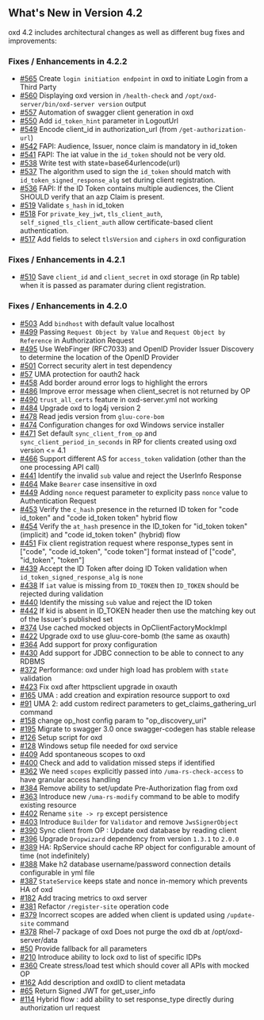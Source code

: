 ## What's New in Version 4.2

oxd 4.2 includes architectural changes as well as different bug fixes and improvements:

### Fixes / Enhancements in 4.2.2
- [#565](https://github.com/GluuFederation/oxd/issues/565) Create `login initiation endpoint` in oxd to initiate Login from a Third Party
- [#560](https://github.com/GluuFederation/oxd/issues/560) Displaying oxd version in `/health-check` and `/opt/oxd-server/bin/oxd-server version` output
- [#557](https://github.com/GluuFederation/oxd/issues/557) Automation of swagger client generation in oxd
- [#550](https://github.com/GluuFederation/oxd/issues/550) Add `id_token_hint` parameter in LogoutUrl
- [#549](https://github.com/GluuFederation/oxd/issues/549) Encode client_id in authorization_url (from `/get-authorization-url`)
- [#542](https://github.com/GluuFederation/oxd/issues/542) FAPI: Audience, Issuer, nonce claim is mandatory in id_token
- [#541](https://github.com/GluuFederation/oxd/issues/541) FAPI: The iat value in the `id_token` should not be very old.
- [#538](https://github.com/GluuFederation/oxd/issues/538) Write test with state=base64urlencode(url)
- [#537](https://github.com/GluuFederation/oxd/issues/537) The algorithm used to sign the `id_token` should match with `id_token_signed_response_alg` set during client registration.
- [#536](https://github.com/GluuFederation/oxd/issues/536) FAPI: If the ID Token contains multiple audiences, the Client SHOULD verify that an azp Claim is present.
- [#519](https://github.com/GluuFederation/oxd/issues/519) Validate `s_hash` in id_token
- [#518](https://github.com/GluuFederation/oxd/issues/518) For `private_key_jwt`, `tls_client_auth`, `self_signed_tls_client_auth` allow certificate-based client authentication.
- [#517](https://github.com/GluuFederation/oxd/issues/517) Add fields to select `tlsVersion` and `ciphers` in oxd configuration

### Fixes / Enhancements in 4.2.1
- [#510](https://github.com/GluuFederation/oxd/issues/510) Save `client_id` and `client_secret` in oxd storage (in Rp table) when it is passed as paramater during client registration.

### Fixes / Enhancements in 4.2.0
- [#503](https://github.com/GluuFederation/oxd/issues/503) Add `bindhost` with default value localhost
- [#499](https://github.com/GluuFederation/oxd/issues/499) Passing `Request Object by Value` and `Request Object by Reference` in Authorization Request
- [#495](https://github.com/GluuFederation/oxd/issues/498) Use WebFinger (RFC7033) and OpenID Provider Issuer Discovery to determine the location of the OpenID Provider
- [#501](https://github.com/GluuFederation/oxd/issues/501) Correct security alert in test dependency
- [#57](https://github.com/GluuFederation/oxd/issues/57) UMA protection for oauth2 hack
- [#458](https://github.com/GluuFederation/oxd/issues/458) Add border around error logs to highlight the errors
- [#486](https://github.com/GluuFederation/oxd/issues/486) Improve error message when client_secret is not returned by OP
- [#490](https://github.com/GluuFederation/oxd/issues/490) `trust_all_certs` feature in oxd-server.yml not working
- [#484](https://github.com/GluuFederation/oxd/issues/484) Upgrade oxd to log4j version 2
- [#478](https://github.com/GluuFederation/oxd/issues/478) Read jedis version from `gluu-core-bom`
- [#474](https://github.com/GluuFederation/oxd/issues/474) Configuration changes for oxd Windows service installer
- [#471](https://github.com/GluuFederation/oxd/issues/471) Set default `sync_client_from_op` and `sync_client_period_in_seconds` in RP for clients created using oxd version <= 4.1
- [#466](https://github.com/GluuFederation/oxd/issues/466) Support different AS for `access_token` validation (other than the one processing API call)
- [#441](https://github.com/GluuFederation/oxd/issues/441) Identify the invalid `sub` value and reject the UserInfo Response
- [#464](https://github.com/GluuFederation/oxd/issues/464) Make `Bearer` case insensitive in oxd
- [#449](https://github.com/GluuFederation/oxd/issues/449) Adding `nonce` request parameter to explicity pass `nonce` value to Authentication Request
- [#453](https://github.com/GluuFederation/oxd/issues/453) Verify the `c_hash` presence in the returned ID token for "code id_token" and "code id_token token" hybrid flow
- [#454](https://github.com/GluuFederation/oxd/issues/454) Verify the `at_hash` presence in the ID_token for "id_token token" (implicit) and "code id_token token" (hybrid) flow
- [#451](https://github.com/GluuFederation/oxd/issues/451) Fix client registration request where response_types sent in ["code", "code id_token", "code token"] format instead of ["code", "id_token", "token"]
- [#439](https://github.com/GluuFederation/oxd/issues/439) Accept the ID Token after doing ID Token validation when `id_token_signed_response_alg` is `none`
- [#438](https://github.com/GluuFederation/oxd/issues/438) If `iat` value is missing from `ID_TOKEN` then `ID_TOKEN` should be rejected during validation
- [#440](https://github.com/GluuFederation/oxd/issues/440) Identify the missing `sub` value and reject the ID token
- [#442](https://github.com/GluuFederation/oxd/issues/442) If kid is absent in ID_TOKEN header then use the matching key out of the Issuer's published set
- [#374](https://github.com/GluuFederation/oxd/issues/374) Use cached mocked objects in OpClientFactoryMockImpl
- [#422](https://github.com/GluuFederation/oxd/issues/422) Upgrade oxd to use gluu-core-bomb (the same as oxauth)
- [#364](https://github.com/GluuFederation/oxd/issues/364) Add support for proxy configuration
- [#430](https://github.com/GluuFederation/oxd/issues/430) Add support for JDBC connection to be able to connect to any RDBMS
- [#372](https://github.com/GluuFederation/oxd/issues/372) Performance: oxd under high load has problem with `state` validation
- [#423](https://github.com/GluuFederation/oxd/issues/423) Fix oxd after httpsclient upgrade in oxauth
- [#165](https://github.com/GluuFederation/oxd/issues/165) UMA : add creation and expiration resource support to oxd
- [#91](https://github.com/GluuFederation/oxd/issues/91) UMA 2: add custom redirect parameters to get_claims_gathering_url command
- [#158](https://github.com/GluuFederation/oxd/issues/158) change op_host config param to "op_discovery_uri"
- [#195](https://github.com/GluuFederation/oxd/issues/195) Migrate to swagger 3.0 once swagger-codegen has stable release
- [#126](https://github.com/GluuFederation/oxd/issues/126) Setup script for oxd
- [#128](https://github.com/GluuFederation/oxd/issues/128) Windows setup file needed for oxd service
- [#409](https://github.com/GluuFederation/oxd/issues/409) Add spontaneous scopes to oxd
- [#400](https://github.com/GluuFederation/oxd/issues/400) Check and add to validation missed steps if identified
- [#362](https://github.com/GluuFederation/oxd/issues/362) We need `scopes` explicitly passed into `/uma-rs-check-access` to have granular access handling
- [#384](https://github.com/GluuFederation/oxd/issues/384) Remove ability to set/update Pre-Authorization flag from oxd
- [#363](https://github.com/GluuFederation/oxd/issues/363) Introduce new `/uma-rs-modify` command to be able to modify existing resource
- [#402](https://github.com/GluuFederation/oxd/issues/402) Rename `site -> rp` except persistence
- [#403](https://github.com/GluuFederation/oxd/issues/403) Introduce `Builder` for `Validator` and remove `JwsSignerObject`
- [#390](https://github.com/GluuFederation/oxd/issues/390) Sync client from OP : Update oxd database by reading client
- [#396](https://github.com/GluuFederation/oxd/issues/396) Upgrade `Dropwizard` dependency from version `1.3.1` to `2.0.0`
- [#389](https://github.com/GluuFederation/oxd/issues/389) HA: RpService should cache RP object for configurable amount of time (not indefinitely)
- [#388](https://github.com/GluuFederation/oxd/issues/388) Make h2 database username/password connection details configurable in yml file
- [#387](https://github.com/GluuFederation/oxd/issues/387) `StateService` keeps state and nonce in-memory which prevents HA of oxd
- [#182](https://github.com/GluuFederation/oxd/issues/182) Add tracing metrics to oxd server
- [#381](https://github.com/GluuFederation/oxd/issues/381) Refactor `/register-site` operation code
- [#379](https://github.com/GluuFederation/oxd/issues/379) Incorrect scopes are added when client is updated using `/update-site` command
- [#378](https://github.com/GluuFederation/oxd/issues/378) Rhel-7 package of oxd Does not purge the oxd db at /opt/oxd-server/data
- [#50](https://github.com/GluuFederation/oxd/issues/50) Provide fallback for all parameters
- [#210](https://github.com/GluuFederation/oxd/issues/210) Introduce ability to lock oxd to list of specific IDPs
- [#360](https://github.com/GluuFederation/oxd/issues/360) Create stress/load test which should cover all APIs with mocked OP
- [#162](https://github.com/GluuFederation/oxd/issues/162) Add description and oxdID to client metadata
- [#65](https://github.com/GluuFederation/oxd/issues/65) Return Signed JWT for get_user_info
- [#114](https://github.com/GluuFederation/oxd/issues/114) Hybrid flow : add ability to set response_type directly during authorization url request
